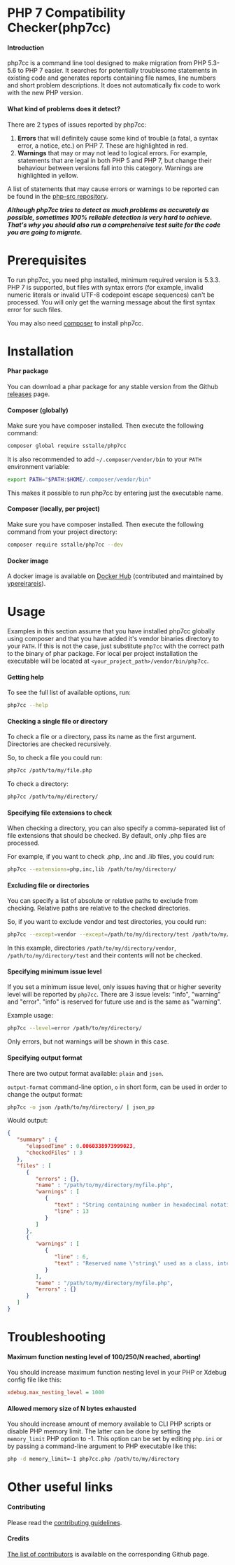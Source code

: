 # PHP 7 Compatibility Checker(php7cc)
#### Introduction
php7cc is a command line tool designed to make migration from PHP 5.3-5.6 to PHP 7 easier.
It searches for potentially troublesome statements in existing code and generates reports containing
file names, line numbers and short problem descriptions. It does not automatically fix
code to work with the new PHP version.

#### What kind of problems does it detect?
There are 2 types of issues reported by php7cc:

1. **Errors** that will definitely cause some kind of trouble (a fatal, a syntax error, a notice, etc.) on PHP 7. These are highlighted in red.
2. **Warnings** that may or may not lead to logical errors. For example, statements that are legal in both PHP 5 and PHP 7, but change their behaviour between versions fall into this category. Warnings are highlighted in yellow.    

A list of statements that may cause errors or warnings to be reported can be found in the [php-src repository](https://github.com/php/php-src/blob/PHP-7.0/UPGRADING).

***Although php7cc tries to detect as much problems as accurately as possible, sometimes 100% reliable detection
is very hard to achieve. That's why you should also run a comprehensive test suite for the code
you are going to migrate.***

# Prerequisites
To run php7cc, you need php installed, minimum required version is 5.3.3. PHP 7 is supported,
 but files with syntax errors (for example, invalid numeric literals
 or invalid UTF-8 codepoint escape sequences) can't be processed. You will only get the
 warning message about the first syntax error for such files.
 
You may also need [composer](https://getcomposer.org/) to install php7cc.

# Installation
#### Phar package
You can download a phar package for any stable version from the Github
 [releases](https://github.com/sstalle/php7cc/releases) page.

#### Composer (globally)
Make sure you have composer installed. Then execute the following command:
```bash
composer global require sstalle/php7cc
```
It is also recommended to add ```~/.composer/vendor/bin``` to your ```PATH``` environment
variable:
```bash
export PATH="$PATH:$HOME/.composer/vendor/bin"
```
This makes it possible to run php7cc by entering just the executable name.

#### Composer (locally, per project)
Make sure you have composer installed. Then execute the following command from your project
directory:
```bash
composer require sstalle/php7cc --dev
```

#### Docker image
A docker image is available on [Docker Hub](https://hub.docker.com/r/ypereirareis/php7cc/)
 (contributed and maintained by [ypereirareis](https://github.com/ypereirareis)).

# Usage
Examples in this section assume that you have installed php7cc globally using composer
and that you have added it's vendor binaries directory to your ```PATH```. If this is not
the case, just substitute ```php7cc``` with the correct path to the binary of phar package.
For local per project installation the executable will be located at ```<your_project_path>/vendor/bin/php7cc```.

#### Getting help
To see the full list of available options, run:
```bash
php7cc --help
```

#### Checking a single file or directory
To check a file or a directory, pass its name as the first argument. Directories are checked
recursively.
 
So, to check a file you could run:
```bash
php7cc /path/to/my/file.php
```
To check a directory:
```bash
php7cc /path/to/my/directory/
```

#### Specifying file extensions to check
When checking a directory, you can also specify a comma-separated list of file extensions that
should be checked. By default, only .php files are processed.
 
For example, if you want to check .php, .inc and .lib files, you could run:
```bash
php7cc --extensions=php,inc,lib /path/to/my/directory/
```

#### Excluding file or directories
You can specify a list of absolute or relative paths to exclude from checking.
Relative paths are relative to the checked directories.

So, if you want to exclude vendor and test directories, you could run:
```bash
php7cc --except=vendor --except=/path/to/my/directory/test /path/to/my/directory/
```
In this example, directories ```/path/to/my/directory/vendor```,  ```/path/to/my/directory/test``` and their contents will not be checked.

#### Specifying minimum issue level
If you set a minimum issue level, only issues having that or higher severity level will be
reported by `php7cc`. There are 3 issue levels: "info", "warning" and "error". "info" is
reserved for future use and is the same as "warning".

Example usage:
```bash
php7cc --level=error /path/to/my/directory/
```
Only errors, but not warnings will be shown in this case.

#### Specifying output format
There are two output format available: `plain` and `json`.

`output-format` command-line option, `o` in short form, can be used in order to change the output format:

```bash
php7cc -o json /path/to/my/directory/ | json_pp
```

Would output:

```json
{
   "summary" : {
      "elapsedTime" : 0.0060338973999023,
      "checkedFiles" : 3
   },
   "files" : [
      {
         "errors" : {},
         "name" : "/path/to/my/directory/myfile.php",
         "warnings" : [
            {
               "text" : "String containing number in hexadecimal notation",
               "line" : 13
            }
         ]
      },
      {
         "warnings" : [
            {
               "line" : 6,
               "text" : "Reserved name \"string\" used as a class, interface or trait name "
            }
         ],
         "name" : "/path/to/my/directory/myfile.php",
         "errors" : {}
      }
   ]
}

```

# Troubleshooting
#### Maximum function nesting level of 100/250/N reached, aborting!
You should increase maximum function nesting level in your PHP or Xdebug config file like this:
```cfg
xdebug.max_nesting_level = 1000
```

#### Allowed memory size of N bytes exhausted 
You should increase amount of memory available to CLI PHP scripts or disable PHP memory limit.
The latter can be done by setting the `memory_limit` PHP option to -1. This option can be set by editing
`php.ini` or by passing a command-line argument to PHP executable like this:
```bash
php -d memory_limit=-1 php7cc.php /path/to/my/directory
```

# Other useful links
#### Contributing
Please read the [contributing guidelines](CONTRIBUTING.md).
#### Credits
[The list of contributors](https://github.com/sstalle/php7cc/graphs/contributors) is available on the corresponding
 Github page.
